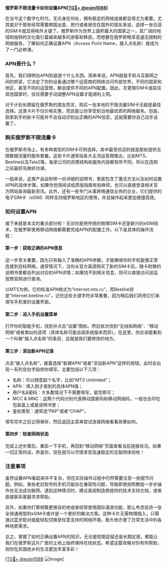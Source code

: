 **俄罗斯不限流量卡如何设置APN[[TG💪+ @esim1088](https://t.me/s/esim1088)]**

在当今这个数字化时代，无论身在何处，拥有稳定的网络连接都显得尤为重要。尤其是对于那些经常需要跨国出差、旅行或者居住在国外的朋友来说，选择一张合适的SIM卡就显得格外关键了。俄罗斯作为世界上面积最大的国家之一，其广阔的地域和独特的文化吸引着越来越多的游客和移民。而想要在俄罗斯畅享高速无限制的网络服务，了解如何正确设置APN（Access Point Name，接入点名称）就成为了一门必修课。

### APN是什么？

首先，我们得明白APN到底是个什么东西。简单来说，APN就是手机与互联网之间的桥梁，它决定了你的设备通过哪个运营商的网络访问外部世界。不同的国家和地区，甚至不同的运营商，都会提供不同的APN配置。因此，在更换SIM卡或前往其他国家时，往往需要手动调整APN设置才能顺利上网。

对于计划长期留在俄罗斯的朋友而言，购买一张本地的不限流量SIM卡无疑是最佳选择。这类卡片不仅价格实惠，而且能让你享受到当地最优质的网络服务。但是，刚拿到手的新卡可能并不会自动识别出正确的APN信息，这就需要你自己动手设置了。

### 购买俄罗斯不限流量卡

在俄罗斯市场上，有多种类型的SIM卡可供选择，其中最受欢迎的就是那些提供无限数据流量的服务套餐。这些卡片通常由各大主流运营商推出，比如MTS、Beeline以及Tele2等。每家公司的资费结构和服务内容都有所不同，所以在选购之前最好先做好功课。

一般来说，这类产品会附带一份详细的说明书，里面包含了激活方法以及如何设置APN的具体步骤。如果你觉得阅读纸质版指南有些麻烦，也可以直接登录相关官方网站查询最新资讯。此外，还有一些专门从事跨境通信业务的企业，它们提供的电子SIM卡（eSIM）同样支持俄罗斯地区的使用，并且操作起来更加便捷高效。

### 如何设置APN

接下来就是本文的重点部分啦！无论你是用传统的物理SIM卡还是新兴的eSIM技术，在俄罗斯使用移动网络都需要完成APN的配置工作。以下是具体的操作流程：

#### 第一步：获取正确的APN信息
这一步至关重要，因为只有输入了准确的APN参数，才能确保你的手机能够正常连接到目标网络。通常情况下，当你从官方渠道购买了新的SIM卡后，随卡附赠的说明书里都会列出对应的APN详情；如果找不到相关信息，则可以直接访问该运营商官网进行查询。

以MTS为例，它的标准APN格式为“internet.mts.ru”，而Beeline则是“internet.beeline.ru”。记住这些关键字符非常重要，因为稍后我们将用它们来填写手机里的设置界面。

#### 第二步：进入手机设置菜单
打开你的智能手机，找到并点击“设置”图标。然后依次找到“无线和网络”、“移动网络”或者类似的选项（具体名称可能会因系统版本而异）。在这里，你应该能看到一个叫做“接入点名称”的条目，这就是我们要修改的地方。

#### 第三步：添加新APN记录
点击“接入点名称”，接着选择“新建APN”或者“添加新APN”这样的按钮。此时会出现一系列空白字段供你填写，主要包括以下几项：
- 名称：可以随意起个名字，比如“MTS Unlimited”；
- APN：填入刚才查到的具体APN值；
- 用户名&密码：大多数情况下不需要填写，留空即可；
- MCC & MNC：这两个代码分别代表移动国家码和移动网络码，一般也会印在包装盒上或是说明书里；
- 鉴权类型：通常选“PAP”或者“CHAP”。

填写完毕之后记得保存，然后返回主菜单尝试连接网络看看效果如何。

#### 第四步：检查网络状态
完成上述步骤后，重启一下手机，再回到“移动网络”页面查看当前连接状况。如果一切正常的话，恭喜你，现在就可以尽情享受高速稳定的互联网体验啦！

### 注意事项

虽然设置APN看起来并不复杂，但在实际操作过程中仍然需要注意一些细节问题。例如，某些老旧型号的手机可能存在兼容性问题，导致即使按照教程一步步操作也无法成功联网。遇到这种情况时，建议查阅制造商提供的技术支持文档，或者直接联系客服寻求帮助。

另外，如果你打算频繁更换目的地或者经常使用国际漫游功能，那么考虑投资一张全球通用型的eSIM卡或许是一个更好的解决方案。这种卡片无需物理插入，只需通过蓝牙配对就能轻松切换至任意支持的网络环境，极大地方便了日常生活中的各种场景需求。

总之，掌握了如何正确设置APN的知识，无论是短期逗留还是长期定居，都能让我们在俄罗斯这片广袤的土地上始终保持在线状态。希望这篇攻略对你有所帮助，祝你在异国他乡的生活更加丰富多彩！

[[TG💪+ @esim1088](https://t.me/s/esim1088) ![Image](https://i.postimg.cc/4NQfJmqS/Snipaste-2025-05-13-00-14-12.png)]